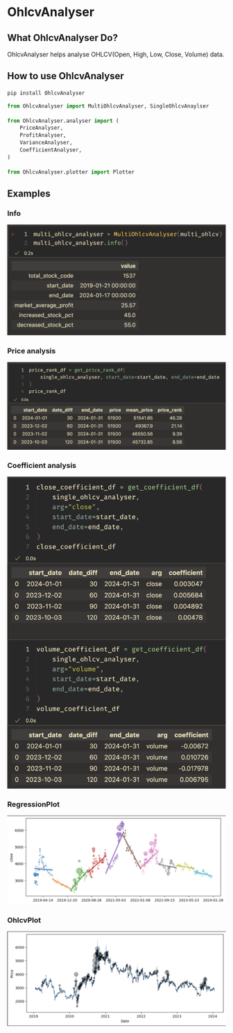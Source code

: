 # OhlcvAnalyser

## What OhlcvAnalyser Do?
OhlcvAnalyser helps analyse OHLCV(Open, High, Low, Close, Volume) data.

## How to use OhlcvAnalyser

```
pip install OhlcvAnalyser
```

```python
from OhlcvAnalyser import MultiOhlcvAnalyser, SingleOhlcvAnaylser

from OhlcvAnalyser.analyser import (
    PriceAnalyser,
    ProfitAnalyser,
    VarianceAnalyser,
    CoefficientAnalyser,
)

from OhlcvAnalyser.plotter import Plotter
```

## Examples

### Info
![image](./README_ASSETS/00_multi_info.png)

### Price analysis
![image](./README_ASSETS/01_price_analyser.png)

### Coefficient analysis
![image](./README_ASSETS/02_coefficient_analyser.png)

### RegressionPlot
![image](./README_ASSETS/03_regression_plotter.png)

### OhlcvPlot
![image](./README_ASSETS/04_ohlcv_plotter.png)